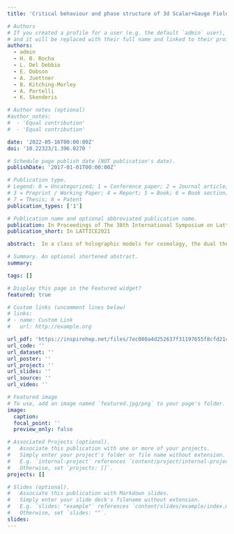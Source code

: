 ```yaml
---
title: 'Critical behaviour and phase structure of 3d Scalar+Gauge Field Theories in the adjoint representation'

# Authors
# If you created a profile for a user (e.g. the default `admin` user), write the username (folder name) here
# and it will be replaced with their full name and linked to their profile.
authors:
  - admin
  - H. B. Rocha
  - L. Del Debbio
  - E. Dobson
  - A. Juettner
  - B. Kitching-Morley
  - A. Portelli
  - K. Skenderis

# Author notes (optional)
#author_notes:
#  - 'Equal contribution'
#  - 'Equal contribution'

date: '2022-05-16T00:00:00Z'
doi: '10.22323/1.396.0270 '

# Schedule page publish date (NOT publication's date).
publishDate: '2017-01-01T00:00:00Z'

# Publication type.
# Legend: 0 = Uncategorized; 1 = Conference paper; 2 = Journal article;
# 3 = Preprint / Working Paper; 4 = Report; 5 = Book; 6 = Book section;
# 7 = Thesis; 8 = Patent
publication_types: ['1']

# Publication name and optional abbreviated publication name.
publication: In Proceedings of The 38th International Symposium on Lattice Field Theory
publication_short: In LATTICE2021

abstract:  In a class of holographic models for cosmology, the dual theory is given by a massless super-renormalisable QFT in 3 dimensions. In order to obtain cosmological observables, correlators of this QFT may be obtained via lattice field theory. Previous work has focused on scalar ϕ^4 matrix theories in the adjoint representation of SU(N). In this work we present preliminary results in the critical behaviour and phase structure of the theory with an SU(N) scalar field coupled to gauge fields by utilising the Heatbath-Overrelaxation (HBOR) algorithm in lattice field theory.

# Summary. An optional shortened abstract.
summary: 

tags: []

# Display this page in the Featured widget?
featured: true

# Custom links (uncomment lines below)
# links:
# - name: Custom Link
#   url: http://example.org

url_pdf: 'https://inspirehep.net/files/7ec080a4d252637f31197655f8cfd21c'
url_code: ''
url_dataset: ''
url_poster: ''
url_project: ''
url_slides: ''
url_source: ''
url_video: ''

# Featured image
# To use, add an image named `featured.jpg/png` to your page's folder.
image:
  caption: 
  focal_point: ''
  preview_only: false

# Associated Projects (optional).
#   Associate this publication with one or more of your projects.
#   Simply enter your project's folder or file name without extension.
#   E.g. `internal-project` references `content/project/internal-project/index.md`.
#   Otherwise, set `projects: []`.
projects: []

# Slides (optional).
#   Associate this publication with Markdown slides.
#   Simply enter your slide deck's filename without extension.
#   E.g. `slides: "example"` references `content/slides/example/index.md`.
#   Otherwise, set `slides: ""`.
slides: 
---
```


